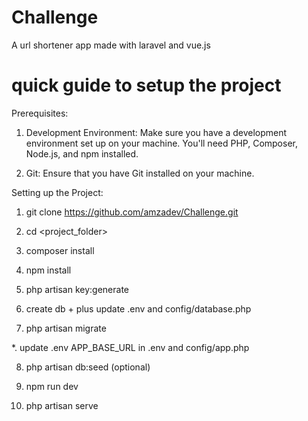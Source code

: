 # Challenge
A url shortener app made with laravel and vue.js

# quick guide to setup the project

Prerequisites:

1. Development Environment: Make sure you have a development environment set up on your machine. You'll need PHP, Composer, Node.js, and npm installed.

2. Git: Ensure that you have Git installed on your machine.

Setting up the Project:

1. git clone https://github.com/amzadev/Challenge.git

2. cd <project_folder>

3. composer install

4. npm install

5. php artisan key:generate

6. create db + plus update .env and config/database.php

7. php artisan migrate

*. update .env APP_BASE_URL in .env and config/app.php

8. php artisan db:seed (optional)

9. npm run dev

10. php artisan serve
